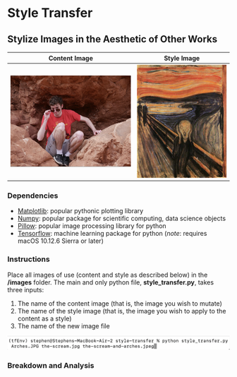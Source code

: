 # Style Transfer
## Stylize Images in the Aesthetic of Other Works

Content Image              |  Style Image
:-------------------------:|:-------------------------:
![](images/Arches.JPG)  |  ![](images/the-scream.jpg)

### Dependencies
* [Matplotlib](https://matplotlib.org/stable/users/installing.html): popular pythonic plotting library 
* [Numpy](https://numpy.org/install/): popular package for scientific computing, data science objects
* [Pillow](https://pillow.readthedocs.io/en/stable/installation.html): popular image processing library for python
* [Tensorflow](https://www.tensorflow.org/install): machine learning package for python (*note*: requires macOS 10.12.6 Sierra or later) 
### Instructions
Place all images of use (content and style as described below) in the **/images** folder. The main and only python file, **style_transfer.py**, takes three inputs:
1. The name of the content image (that is, the image you wish to mutate)
2. The name of the style image (that is, the image you wish to apply to the content as a style)
3. The name of the new image file <br>

![Terminal Image](readme_terminal.png)

### Breakdown and Analysis